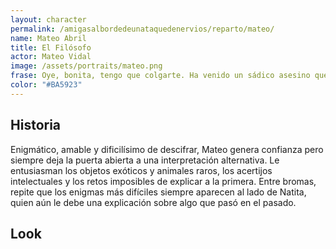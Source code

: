 ```yaml
---
layout: character
permalink: /amigasalbordedeunataquedenervios/reparto/mateo/
name: Mateo Abril
title: El Filósofo
actor: Mateo Vidal
image: /assets/portraits/mateo.png
frase: Oye, bonita, tengo que colgarte. Ha venido un sádico asesino que está destrozándome vivo.
color: "#BA5923"
---
```


## Historia

Enigmático, amable y dificilísimo de descifrar, Mateo genera confianza pero siempre deja la puerta abierta a una interpretación alternativa. Le entusiasman los objetos exóticos y animales raros, los acertijos intelectuales y los retos imposibles de explicar a la primera. Entre bromas, repite que los enigmas más difíciles siempre aparecen al lado de Natita, quien aún le debe una explicación sobre algo que pasó en el pasado.

## Look

